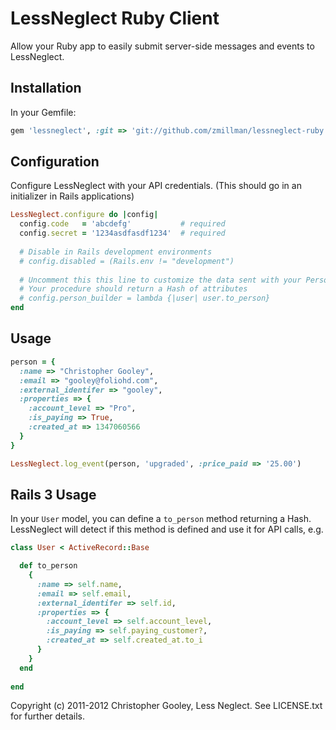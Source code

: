LessNeglect Ruby Client
===
Allow your Ruby app to easily submit server-side messages and events to LessNeglect.

Installation
---

In your Gemfile:

```ruby
gem 'lessneglect', :git => 'git://github.com/zmillman/lessneglect-ruby.git'
```

Configuration
---

Configure LessNeglect with your API credentials. (This should go in an initializer in Rails applications)

```ruby
LessNeglect.configure do |config|
  config.code   = 'abcdefg'           # required
  config.secret = '1234asdfasdf1234'  # required
  
  # Disable in Rails development environments
  # config.disabled = (Rails.env != "development")
  
  # Uncomment this this line to customize the data sent with your Person objects.
  # Your procedure should return a Hash of attributes
  # config.person_builder = lambda {|user| user.to_person}
end
```

Usage
---

```ruby
person = {
  :name => "Christopher Gooley",
  :email => "gooley@foliohd.com",
  :external_identifer => "gooley",
  :properties => {
    :account_level => "Pro",
    :is_paying => True,
    :created_at => 1347060566
  }
}

LessNeglect.log_event(person, 'upgraded', :price_paid => '25.00')
```

Rails 3 Usage
---
In your `User` model, you can define a `to_person` method returning a Hash. LessNeglect will detect if this method is defined and use it for API calls, e.g.

```ruby
class User < ActiveRecord::Base

  def to_person
    {
      :name => self.name,
      :email => self.email,
      :external_identifer => self.id,
      :properties => {
        :account_level => self.account_level,
        :is_paying => self.paying_customer?,
        :created_at => self.created_at.to_i
      }
    }
  end
  
end
```

Copyright (c) 2011-2012 Christopher Gooley, Less Neglect. See LICENSE.txt for further details.